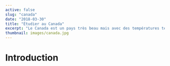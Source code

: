 ```yaml
---
active: false
slug: "canada"
date: "2018-03-30"
title: "Étudier au Canada"
excerpt: "Le Canada est un pays très beau mais avec des températures térribles l’hiver"
thumbnail: images/canada.jpg
---
```


# Introduction

